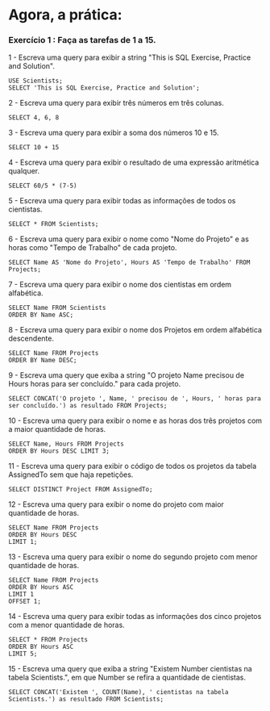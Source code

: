# Agora, a prática:

### Exercício 1 : Faça as tarefas de 1 a 15.

1 - Escreva uma query para exibir a string "This is SQL Exercise, Practice and Solution".

    USE Scientists;
    SELECT 'This is SQL Exercise, Practice and Solution';

2 - Escreva uma query para exibir três números em três colunas.

    SELECT 4, 6, 8

3 - Escreva uma query para exibir a soma dos números 10 e 15.

    SELECT 10 + 15

4 - Escreva uma query para exibir o resultado de uma expressão aritmética qualquer.

    SELECT 60/5 * (7-5)

5 - Escreva uma query para exibir todas as informações de todos os cientistas.

    SELECT * FROM Scientists;

6 - Escreva uma query para exibir o nome como "Nome do Projeto" e as horas como "Tempo de Trabalho" de cada projeto.

    SELECT Name AS 'Nome do Projeto', Hours AS 'Tempo de Trabalho' FROM Projects;

7 - Escreva uma query para exibir o nome dos cientistas em ordem alfabética.

    SELECT Name FROM Scientists
    ORDER BY Name ASC;

8 - Escreva uma query para exibir o nome dos Projetos em ordem alfabética descendente.

    SELECT Name FROM Projects
    ORDER BY Name DESC;

9 - Escreva uma query que exiba a string "O projeto Name precisou de Hours horas para ser concluído." para cada projeto.

    SELECT CONCAT('O projeto ', Name, ' precisou de ', Hours, ' horas para ser concluído.') as resultado FROM Projects;

10 - Escreva uma query para exibir o nome e as horas dos três projetos com a maior quantidade de horas.

    SELECT Name, Hours FROM Projects
    ORDER BY Hours DESC LIMIT 3;

11 - Escreva uma query para exibir o código de todos os projetos da tabela AssignedTo sem que haja repetições.

    SELECT DISTINCT Project FROM AssignedTo;

12 - Escreva uma query para exibir o nome do projeto com maior quantidade de horas.

    SELECT Name FROM Projects
    ORDER BY Hours DESC
    LIMIT 1;

13 - Escreva uma query para exibir o nome do segundo projeto com menor quantidade de horas.

    SELECT Name FROM Projects
    ORDER BY Hours ASC
    LIMIT 1
    OFFSET 1;

14 - Escreva uma query para exibir todas as informações dos cinco projetos com a menor quantidade de horas.

    SELECT * FROM Projects
    ORDER BY Hours ASC
    LIMIT 5;

15 - Escreva uma query que exiba a string "Existem Number cientistas na tabela Scientists.", em que Number se refira a quantidade de cientistas.

    SELECT CONCAT('Existem ', COUNT(Name), ' cientistas na tabela Scientists.') as resultado FROM Scientists;
